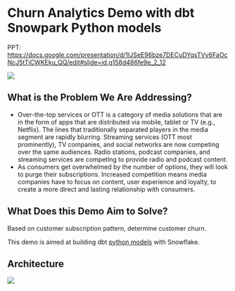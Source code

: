 # Churn Analytics Demo with dbt Snowpark Python models

PPT: https://docs.google.com/presentation/d/1IJSeE96bze7DECuDYqsTVv6FaOcNcJ5tTiCWKEku_QQ/edit#slide=id.g158d486fe9e_2_12

![](https://user-images.githubusercontent.com/62965911/214368208-6c5cdfa2-6f59-4b0a-9a69-8e9e30775c4d.svg)

## What is the Problem We Are Addressing?

- Over-the-top services or OTT is a category of media solutions that are in the form of apps that are distributed via mobile, tablet or TV (e.g., Netflix). The lines that traditionally separated players in the media segment are rapidly blurring. Streaming services (OTT most prominently), TV companies, and social networks are now competing over the same audiences. Radio stations, podcast companies, and streaming services are competing to provide radio and podcast content.
- As consumers get overwhelmed by the number of options, they will look to purge their subscriptions. Increased competition means media companies have to focus on content, user experience and loyalty, to create a more direct and lasting relationship with consumers.

## What Does this Demo Aim to Solve?

Based on customer subscription pattern, determine customer churn.

This demo is aimed at building dbt [python models](https://deploy-preview-1754--docs-getdbt-com.netlify.app/docs/building-a-dbt-project/building-models/python-models) with Snowflake.

## Architecture

![](https://user-images.githubusercontent.com/62965911/214368165-e9a96e9a-ee13-4d7a-825f-e8fc9fd66c97.svg)
